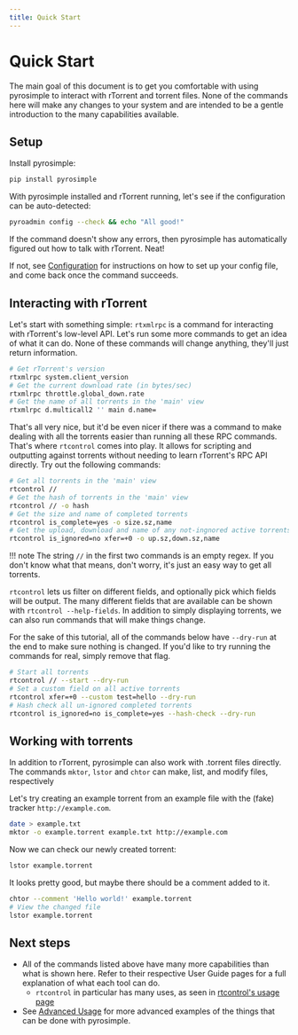 ```yaml
---
title: Quick Start
---
```


# Quick Start

The main goal of this document is to get you comfortable with using pyrosimple to
interact with rTorrent and torrent files. None of the commands here will
make any changes to your system and are intended to be a gentle
introduction to the many capabilities available.

## Setup

Install pyrosimple:

```bash
pip install pyrosimple
```

With pyrosimple installed and rTorrent running, let's see if the configuration
can be auto-detected:

```bash
pyroadmin config --check && echo "All good!"
```

If the command doesn't show any errors, then pyrosimple has
automatically figured out how to talk with rTorrent. Neat!

If not, see [Configuration](configuration.md) for
instructions on how to set up your config file, and come back once the
command succeeds.

## Interacting with rTorrent

Let's start with something simple: `rtxmlrpc` is a command for interacting
with rTorrent's low-level API. Let's run some more commands to get an
idea of what it can do. None of these commands will change anything,
they'll just return information.

``` bash
# Get rTorrent's version
rtxmlrpc system.client_version
# Get the current download rate (in bytes/sec)
rtxmlrpc throttle.global_down.rate
# Get the name of all torrents in the 'main' view
rtxmlrpc d.multicall2 '' main d.name=
```

That's all very nice, but it'd be even nicer if there was a command to
make dealing with all the torrents easier than running all these RPC
commands. That's where `rtcontrol` comes into play. It allows for
scripting and outputting against torrents without needing to learn
rTorrent's RPC API directly. Try out the following commands:

``` bash
# Get all torrents in the 'main' view
rtcontrol //
# Get the hash of torrents in the 'main' view
rtcontrol // -o hash
# Get the size and name of completed torrents
rtcontrol is_complete=yes -o size.sz,name
# Get the upload, download and name of any not-ingnored active torrents
rtcontrol is_ignored=no xfer=+0 -o up.sz,down.sz,name
```

!!! note
    The string `//` in the first two commands is an empty regex. If you don't know what that means,
    don't worry, it's just an easy way to get all torrents.


`rtcontrol` lets us filter on different fields, and optionally pick
which fields will be output. The many different fields that are available can
be shown with `rtcontrol --help-fields`.
In addition to simply displaying torrents, we can also run commands that will make
things change.

For the sake of this tutorial, all of the commands below have
`--dry-run` at the end to make sure nothing is changed. If
you'd like to try running the commands for real, simply remove that
flag.

```bash
# Start all torrents
rtcontrol // --start --dry-run
# Set a custom field on all active torrents
rtcontrol xfer=+0 --custom test=hello --dry-run
# Hash check all un-ignored completed torrents
rtcontrol is_ignored=no is_complete=yes --hash-check --dry-run
```

## Working with torrents

In addition to rTorrent, pyrosimple can also work with .torrent files
directly. The commands `mktor`, `lstor` and `chtor` can make, list,
and modify files, respectively

Let's try creating an example torrent from an example file
with the (fake) tracker `http://example.com`.

```bash
date > example.txt
mktor -o example.torrent example.txt http://example.com
```

Now we can check our newly created torrent:

```bash
lstor example.torrent
```

It looks pretty good, but maybe there should be a comment added to it.

```bash
chtor --comment 'Hello world!' example.torrent
# View the changed file
lstor example.torrent
```

## Next steps

-   All of the commands listed above have many more capabilities than what
    is shown here. Refer to their respective User Guide pages for a
    full explanation of what each tool can do.
    -   `rtcontrol` in particular has many uses, as seen in
        [rtcontrol's usage page](usage-rtcontrol.md)
-   See [Advanced Usage](advanced.md) for more advanced examples
    of the things that can be done with pyrosimple.
